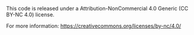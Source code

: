 This code is released under a Attribution-NonCommercial 4.0 Generic (CC BY-NC 4.0) license.

For more information: https://creativecommons.org/licenses/by-nc/4.0/
